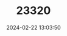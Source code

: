 ---
title: "23320"
category: "Zubovskya banatica"
draft: false
date: 2024-02-22 13:03:50
languages:
  English: ["Banat Grasshopper"]
---